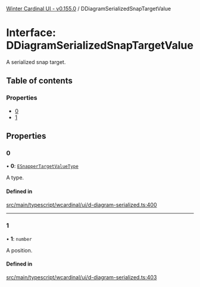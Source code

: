 [Winter Cardinal UI - v0.155.0](../index.md) / DDiagramSerializedSnapTargetValue

# Interface: DDiagramSerializedSnapTargetValue

A serialized snap target.

## Table of contents

### Properties

- [0](DDiagramSerializedSnapTargetValue.md#0)
- [1](DDiagramSerializedSnapTargetValue.md#1)

## Properties

### 0

• **0**: [`ESnapperTargetValueType`](../index.md#esnappertargetvaluetype)

A type.

#### Defined in

[src/main/typescript/wcardinal/ui/d-diagram-serialized.ts:400](https://github.com/winter-cardinal/winter-cardinal-ui/blob/v0.155.0/src/main/typescript/wcardinal/ui/d-diagram-serialized.ts#L400)

___

### 1

• **1**: `number`

A position.

#### Defined in

[src/main/typescript/wcardinal/ui/d-diagram-serialized.ts:403](https://github.com/winter-cardinal/winter-cardinal-ui/blob/v0.155.0/src/main/typescript/wcardinal/ui/d-diagram-serialized.ts#L403)
